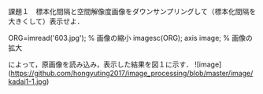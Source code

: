 課題１　標本化間隔と空間解像度画像をダウンサンプリングして（標本化間隔を大きくして）表示せよ．

ORG=imread('603.jpg'); % 画像の縮小
imagesc(ORG); axis image; % 画像の拡大

によって，原画像を読み込み，表示した結果を図１に示す．
![image]
(https://github.com/hongyuting2017/image_processing/blob/master/image/kadai1-1.jpg)

